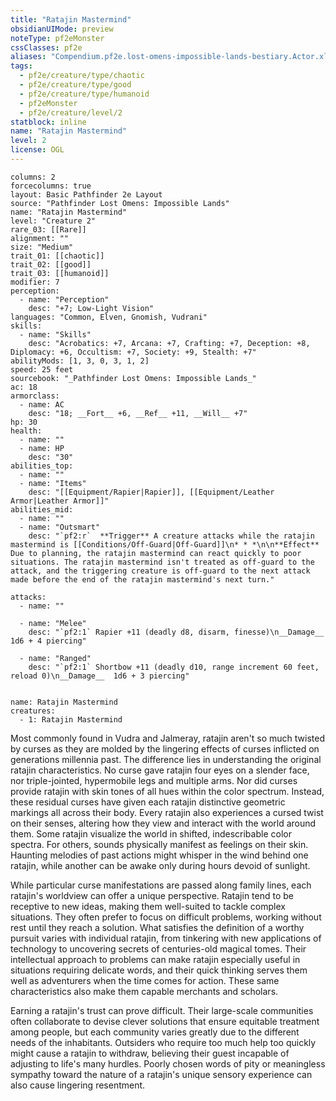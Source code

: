 ```yaml
---
title: "Ratajin Mastermind"
obsidianUIMode: preview
noteType: pf2eMonster
cssClasses: pf2e
aliases: "Compendium.pf2e.lost-omens-impossible-lands-bestiary.Actor.xl2UxOFVSDGqaVS5" 
tags:
  - pf2e/creature/type/chaotic
  - pf2e/creature/type/good
  - pf2e/creature/type/humanoid
  - pf2eMonster
  - pf2e/creature/level/2
statblock: inline
name: "Ratajin Mastermind"
level: 2
license: OGL
---
```


```statblock
columns: 2
forcecolumns: true
layout: Basic Pathfinder 2e Layout
source: "Pathfinder Lost Omens: Impossible Lands"
name: "Ratajin Mastermind"
level: "Creature 2"
rare_03: [[Rare]]
alignment: ""
size: "Medium"
trait_01: [[chaotic]]
trait_02: [[good]]
trait_03: [[humanoid]]
modifier: 7
perception:
  - name: "Perception"
    desc: "+7; Low-Light Vision"
languages: "Common, Elven, Gnomish, Vudrani"
skills:
  - name: "Skills"
    desc: "Acrobatics: +7, Arcana: +7, Crafting: +7, Deception: +8, Diplomacy: +6, Occultism: +7, Society: +9, Stealth: +7"
abilityMods: [1, 3, 0, 3, 1, 2]
speed: 25 feet
sourcebook: "_Pathfinder Lost Omens: Impossible Lands_"
ac: 18
armorclass:
  - name: AC
    desc: "18; __Fort__ +6, __Ref__ +11, __Will__ +7"
hp: 30
health:
  - name: ""
  - name: HP
    desc: "30"
abilities_top:
  - name: ""
  - name: "Items"
    desc: "[[Equipment/Rapier|Rapier]], [[Equipment/Leather Armor|Leather Armor]]"
abilities_mid:
  - name: ""
  - name: "Outsmart"
    desc: "`pf2:r`  **Trigger** A creature attacks while the ratajin mastermind is [[Conditions/Off-Guard|Off-Guard]]\n* * *\n\n**Effect** Due to planning, the ratajin mastermind can react quickly to poor situations. The ratajin mastermind isn't treated as off-guard to the attack, and the triggering creature is off-guard to the next attack made before the end of the ratajin mastermind's next turn."

attacks:
  - name: ""

  - name: "Melee"
    desc: "`pf2:1` Rapier +11 (deadly d8, disarm, finesse)\n__Damage__  1d6 + 4 piercing"

  - name: "Ranged"
    desc: "`pf2:1` Shortbow +11 (deadly d10, range increment 60 feet, reload 0)\n__Damage__  1d6 + 3 piercing"
 
```

```encounter-table
name: Ratajin Mastermind
creatures:
  - 1: Ratajin Mastermind
```



Most commonly found in Vudra and Jalmeray, ratajin aren't so much twisted by curses as they are molded by the lingering effects of curses inflicted on generations millennia past. The difference lies in understanding the original ratajin characteristics. No curse gave ratajin four eyes on a slender face, nor triple-jointed, hypermobile legs and multiple arms. Nor did curses provide ratajin with skin tones of all hues within the color spectrum. Instead, these residual curses have given each ratajin distinctive geometric markings all across their body. Every ratajin also experiences a cursed twist on their senses, altering how they view and interact with the world around them. Some ratajin visualize the world in shifted, indescribable color spectra. For others, sounds physically manifest as feelings on their skin. Haunting melodies of past actions might whisper in the wind behind one ratajin, while another can be awake only during hours devoid of sunlight.

While particular curse manifestations are passed along family lines, each ratajin's worldview can offer a unique perspective. Ratajin tend to be receptive to new ideas, making them well-suited to tackle complex situations. They often prefer to focus on difficult problems, working without rest until they reach a solution. What satisfies the definition of a worthy pursuit varies with individual ratajin, from tinkering with new applications of technology to uncovering secrets of centuries-old magical tomes. Their intellectual approach to problems can make ratajin especially useful in situations requiring delicate words, and their quick thinking serves them well as adventurers when the time comes for action. These same characteristics also make them capable merchants and scholars.

Earning a ratajin's trust can prove difficult. Their large-scale communities often collaborate to devise clever solutions that ensure equitable treatment among people, but each community varies greatly due to the different needs of the inhabitants. Outsiders who require too much help too quickly might cause a ratajin to withdraw, believing their guest incapable of adjusting to life's many hurdles. Poorly chosen words of pity or meaningless sympathy toward the nature of a ratajin's unique sensory experience can also cause lingering resentment.

